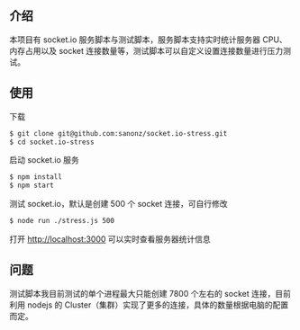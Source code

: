 ## 介绍

本项目有 socket.io 服务脚本与测试脚本，服务脚本支持实时统计服务器 CPU、内存占用以及 socket 连接数量等，测试脚本可以自定义设置连接数量进行压力测试。

## 使用

下载

```bash
$ git clone git@github.com:sanonz/socket.io-stress.git
$ cd socket.io-stress
```

启动 socket.io 服务

```bash
$ npm install
$ npm start
```

测试 socket.io，默认是创建 500 个 socket 连接，可自行修改

```bash
$ node run ./stress.js 500
```

打开 [http://localhost:3000](http://localhost:3000) 可以实时查看服务器统计信息

## 问题

测试脚本我目前测试的单个进程最大只能创建 7800 个左右的 socket 连接，目前利用 nodejs 的 Cluster（集群）实现了更多的连接，具体的数量根据电脑的配置而定。
